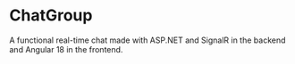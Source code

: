 # ChatGroup
A functional real-time chat made with ASP.NET and SignalR in the backend and Angular 18 in the frontend.
